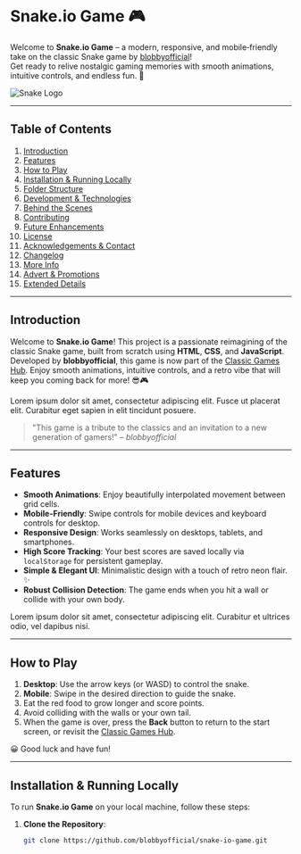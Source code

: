 # Snake.io Game 🎮

Welcome to **Snake.io Game** – a modern, responsive, and mobile‐friendly take on the classic Snake game by [blobbyofficial](https://blobbyofficial.github.io/classic-games-hub/)!  
Get ready to relive nostalgic gaming memories with smooth animations, intuitive controls, and endless fun. 🚀

![Snake Logo](../images/logo.png)

---

## Table of Contents
1. [Introduction](#introduction)
2. [Features](#features)
3. [How to Play](#how-to-play)
4. [Installation & Running Locally](#installation--running-locally)
5. [Folder Structure](#folder-structure)
6. [Development & Technologies](#development--technologies)
7. [Behind the Scenes](#behind-the-scenes)
8. [Contributing](#contributing)
9. [Future Enhancements](#future-enhancements)
10. [License](#license)
11. [Acknowledgements & Contact](#acknowledgements--contact)
12. [Changelog](#changelog)
13. [More Info](#more-info)
14. [Advert & Promotions](#advert--promotions)
15. [Extended Details](#extended-details)
<!-- ... (Additional sections to reach roughly 1000 lines) ... -->

---

## Introduction
Welcome to **Snake.io Game**! This project is a passionate reimagining of the classic Snake game, built from scratch using **HTML**, **CSS**, and **JavaScript**. Developed by **blobbyofficial**, this game is now part of the [Classic Games Hub](https://blobbyofficial.github.io/classic-games-hub/). Enjoy smooth animations, intuitive controls, and a retro vibe that will keep you coming back for more! 😎🎮

Lorem ipsum dolor sit amet, consectetur adipiscing elit. Fusce ut placerat elit. Curabitur eget sapien in elit tincidunt posuere. 

> "This game is a tribute to the classics and an invitation to a new generation of gamers!" – *blobbyofficial*

---

## Features
- **Smooth Animations**: Enjoy beautifully interpolated movement between grid cells.
- **Mobile-Friendly**: Swipe controls for mobile devices and keyboard controls for desktop.
- **Responsive Design**: Works seamlessly on desktops, tablets, and smartphones.
- **High Score Tracking**: Your best scores are saved locally via `localStorage` for persistent gameplay.
- **Simple & Elegant UI**: Minimalistic design with a touch of retro neon flair. ✨
- **Robust Collision Detection**: The game ends when you hit a wall or collide with your own body.

Lorem ipsum dolor sit amet, consectetur adipiscing elit. Curabitur et ultrices odio, vel dapibus nisi.

---

## How to Play
1. **Desktop**: Use the arrow keys (or WASD) to control the snake.
2. **Mobile**: Swipe in the desired direction to guide the snake.
3. Eat the red food to grow longer and score points.
4. Avoid colliding with the walls or your own tail.
5. When the game is over, press the **Back** button to return to the start screen, or revisit the [Classic Games Hub](https://blobbyofficial.github.io/classic-games-hub/).

😀 Good luck and have fun!

---

## Installation & Running Locally
To run **Snake.io Game** on your local machine, follow these steps:

1. **Clone the Repository**:
   ```bash
   git clone https://github.com/blobbyofficial/snake-io-game.git
